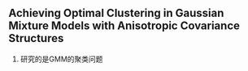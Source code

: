 ## Achieving Optimal Clustering in Gaussian Mixture Models with Anisotropic Covariance Structures
1. 研究的是GMM的聚类问题